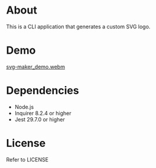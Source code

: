 # About
This is a CLI application that generates a custom SVG logo.

# Demo
[svg-maker_demo.webm](https://github.com/cbbartlett/svg-logo-maker/assets/145170477/ceb540cd-14cc-4c80-b37f-91a2088bd9e4)


# Dependencies
- Node.js
- Inquirer 8.2.4 or higher
- Jest 29.7.0 or higher

# License
Refer to LICENSE
